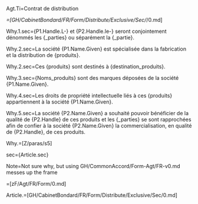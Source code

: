 Agt.Ti=Contrat de distribution

_=[GH/CabinetBondard/FR/Form/Distribute/Exclusive/Sec/_/0.md]

Why.1.sec={P1.Handle.L-} et {P2.Handle.le-} seront conjointement dénommés les {_parties} ou séparément la {_partie}.

Why.2.sec=La société {P1.Name.Given} est spécialisée dans la fabrication et la distribution de {produits}.

Why.2.sec=Ces {produits} sont destinés à {destination_produits}. 

Why.3.sec={Noms_produits} sont des marques déposées de la société {P1.Name.Given}.

Why.4.sec=Les droits de propriété intellectuelle liés à ces {produits} appartiennent à la société {P1.Name.Given}.

Why.5.sec=La société {P2.Name.Given} a souhaité pouvoir bénéficier de la qualité de {P2.Handle} de ces produits et les {_parties} se sont rapprochées afin de confier à la société {P2.Name.Given} la commercialisation, en qualité de {P2.Handle}, de ces produits. 

Why.=[Z/paras/s5]

sec={Article.sec}

Note=Not sure why, but using GH/CommonAccord/Form-Agt/FR-v0.md messes up the frame

=[zF/Agt/FR/Form/0.md]

Article.=[GH/CabinetBondard/FR/Form/Distribute/Exclusive/Sec/0.md]
